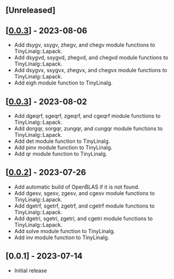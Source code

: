 ## [Unreleased]

## [[0.0.3](https://github.com/yoshoku/numo-tiny_linalg/compare/v0.0.3...v0.0.4)] - 2023-08-06
- Add dsygv, ssygv, zhegv, and chegv module functions to TinyLinalg::Lapack.
- Add dsygvd, ssygvd, zhegvd, and chegvd module functions to TinyLinalg::Lapack.
- Add dsygvx, ssygvx, zhegvx, and chegvx module functions to TinyLinalg::Lapack.
- Add eigh module function to TinyLinalg.

## [[0.0.3](https://github.com/yoshoku/numo-tiny_linalg/compare/v0.0.2...v0.0.3)] - 2023-08-02
- Add dgeqrf, sgeqrf, zgeqrf, and cgeqrf module functions to TinyLinalg::Lapack.
- Add dorgqr, sorgqr, zungqr, and cungqr module functions to TinyLinalg::Lapack.
- Add det module function to TinyLinalg.
- Add pinv module function to TinyLinalg.
- Add qr module function to TinyLinalg.

## [[0.0.2](https://github.com/yoshoku/numo-tiny_linalg/compare/v0.0.1...v0.0.2)] - 2023-07-26
- Add automatic build of OpenBLAS if it is not found.
- Add dgesv, sgesv, zgesv, and cgesv module functions to TinyLinalg::Lapack.
- Add dgetrf, sgetrf, zgetrf, and cgetrf module functions to TinyLinalg::Lapack.
- Add dgetri, sgetri, zgetri, and cgetri module functions to TinyLinalg::Lapack.
- Add solve module function to TinyLinalg.
- Add inv module function to TinyLinalg.

## [0.0.1] - 2023-07-14

- Initial release
